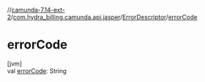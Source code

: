 //[camunda-7.14-ext-2](../../../index.md)/[com.hydra_billing.camunda.api.jasper](../index.md)/[ErrorDescriptor](index.md)/[errorCode](error-code.md)

# errorCode

[jvm]\
val [errorCode](error-code.md): String
